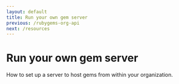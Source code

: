 ```yaml
---
layout: default
title: Run your own gem server
previous: /rubygems-org-api
next: /resources
---
```


Run your own gem server
=======================

How to set up a server to host gems from within your organization.
